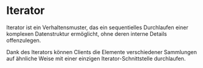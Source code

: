 # Iterator

Iterator ist ein Verhaltensmuster, das ein sequentielles Durchlaufen einer komplexen Datenstruktur ermöglicht, ohne deren interne Details offenzulegen.

Dank des Iterators können Clients die Elemente verschiedener Sammlungen auf ähnliche Weise mit einer einzigen Iterator-Schnittstelle durchlaufen.
